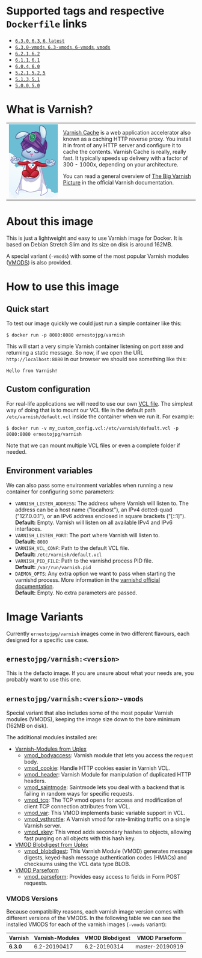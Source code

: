 # Supported tags and respective `Dockerfile` links

* [`6.3.0`, `6.3`, `6`, `latest`](https://github.com/ernestojpg/varnish-docker/blob/master/varnish62-63/Dockerfile)
* [`6.3.0-vmods`, `6.3-vmods`, `6-vmods`, `vmods`](https://github.com/ernestojpg/varnish-docker/blob/master/varnish62-63/Dockerfile-vmods)
* [`6.2.1`, `6.2`](https://github.com/ernestojpg/varnish-docker/blob/master/varnish62-63/Dockerfile)
* [`6.1.1`, `6.1`](https://github.com/ernestojpg/varnish-docker/blob/master/varnish50-61/Dockerfile)
* [`6.0.4`, `6.0`](https://github.com/ernestojpg/varnish-docker/blob/master/varnish50-61/Dockerfile)
* [`5.2.1`, `5.2`, `5`](https://github.com/ernestojpg/varnish-docker/blob/master/varnish50-61/Dockerfile)
* [`5.1.3`, `5.1`](https://github.com/ernestojpg/varnish-docker/blob/master/varnish50-61/Dockerfile)
* [`5.0.0`, `5.0`](https://github.com/ernestojpg/varnish-docker/blob/master/varnish50-61/Dockerfile)

# What is Varnish?

<table>
    <tr>
    <td width="130">
        <a href="#"><img src="https://raw.githubusercontent.com/ernestojpg/varnish-docker/master/logo.png" width="100%"></a>
    </td>
    <td valign="top">
        <p><a href="https://varnish-cache.org/">Varnish Cache</a> is a web application accelerator also known as a caching HTTP reverse proxy.
        You install it in front of any HTTP server and configure it to cache the contents.
        Varnish Cache is really, really fast. It typically speeds up delivery with a factor of 300 - 1000x,
        depending on your architecture.</p>
        <p>You can read a general overview of <a href="https://varnish-cache.org/docs/trunk/users-guide/intro.html">The Big Varnish Picture</a>
        in the official Varnish documentation.</p>
    </td>
    </tr>
</table>

# About this image

This is just a lightweight and easy to use Varnish image for Docker.
It is based on Debian Stretch Slim and its size on disk is around 162MB.

A special variant (`-vmods`) with some of the most popular Varnish modules
([VMODS](https://varnish-cache.org/vmods/)) is also provided.

# How to use this image

## Quick start

To test our image quickly we could just run a simple container like this:
```
$ docker run -p 8080:8080 ernestojpg/varnish
```
This will start a very simple Varnish container listening on port `8080` and returning a static message. So now, if we open the
URL `http://localhost:8080` in our browser we should see something like this:
```
Hello from Varnish!
```

## Custom configuration

For real-life applications we will need to use our own [VCL file](https://varnish-cache.org/docs/trunk/users-guide/vcl.html).
The simplest way of doing that is to mount our VCL file in the default path `/etc/varnish/default.vcl` inside the container
when we run it. For example:
```
$ docker run -v my_custom_config.vcl:/etc/varnish/default.vcl -p 8080:8080 ernestojpg/varnish
```

Note that we can mount multiple VCL files or even a complete folder if needed.

## Environment variables

We can also pass some environment variables when running a new container for configuring some parameters:

* `VARNISH_LISTEN_ADDRESS`: The address where Varnish will listen to. The address can be a host name ("localhost"), an IPv4 dotted-quad
  ("127.0.0.1"), or an IPv6 address enclosed in square brackets ("[::1]").  
  **Default:** Empty. Varnish will listen on all available IPv4 and IPv6 interfaces.
* `VARNISH_LISTEN_PORT`: The port where Varnish will listen to.  
  **Default:** `8080`
* `VARNISH_VCL_CONF`: Path to the default VCL file.  
  **Default:** `/etc/varnish/default.vcl`
* `VARNISH_PID_FILE`: Path to the varnishd process PID file.  
  **Default:** `/var/run/varnish.pid`
* `DAEMON_OPTS`: Any extra option we want to pass when starting the varnishd process. More information in the
  [varnishd official documentation](https://varnish-cache.org/docs/trunk/reference/varnishd.html).  
  **Default:** Empty. No extra parameters are passed.

# Image Variants

Currently `ernestojpg/varnish` images come in two different flavours, each designed for a specific use case.

## `ernestojpg/varnish:<version>`

This is the defacto image. If you are unsure about what your needs are, you probably want to use this one.

## `ernestojpg/varnish:<version>-vmods`

Special variant that also includes some of the most popular Varnish modules (VMODS),
keeping the image size down to the bare minimum (162MB on disk).

The additional modules installed are:
- [Varnish-Modules from Uplex](https://github.com/nigoroll/varnish-modules)
  + [vmod_bodyaccess](https://raw.githubusercontent.com/nigoroll/varnish-modules/master/src/vmod_bodyaccess.vcc): Varnish module that lets you access the request body.
  + [vmod_cookie](https://raw.githubusercontent.com/nigoroll/varnish-modules/master/src/vmod_cookie.vcc): Handle HTTP cookies easier in Varnish VCL.
  + [vmod_header](https://raw.githubusercontent.com/nigoroll/varnish-modules/master/src/vmod_header.vcc): Varnish Module for manipulation of duplicated HTTP headers.
  + [vmod_saintmode](https://raw.githubusercontent.com/nigoroll/varnish-modules/master/src/vmod_saintmode.vcc): Saintmode lets you deal with a backend that is failing in random ways for specific requests.
  + [vmod_tcp](https://raw.githubusercontent.com/nigoroll/varnish-modules/master/src/vmod_tcp.vcc): The TCP vmod opens for access and modification of client TCP connection attributes from VCL.
  + [vmod_var](https://raw.githubusercontent.com/nigoroll/varnish-modules/master/src/vmod_var.vcc): This VMOD implements basic variable support in VCL.
  + [vmod_vsthrottle](https://raw.githubusercontent.com/nigoroll/varnish-modules/master/src/vmod_vsthrottle.vcc): A Varnish vmod for rate-limiting traffic on a single Varnish server.
  + [vmod_xkey](https://raw.githubusercontent.com/nigoroll/varnish-modules/master/src/vmod_xkey.vcc): This vmod adds secondary hashes to objects, allowing fast purging on all objects with this hash key.
- [VMOD Blobdigest from Uplex](https://code.uplex.de/uplex-varnish/libvmod-blobdigest)
  + [vmod_blobdigest](https://code.uplex.de/uplex-varnish/libvmod-blobdigest/raw/master/src/vmod_blobdigest.vcc): This Varnish Module (VMOD) generates message digests, keyed-hash message authentication codes (HMACs) and checksums using the VCL data type BLOB.
- [VMOD Parseform](https://github.com/xcir/libvmod-parseform)
  + [vmod_parseform](https://raw.githubusercontent.com/xcir/libvmod-parseform/master/src/vmod_parseform.vcc): Provides easy access to fields in Form POST requests.

### VMODS Versions

Because compatibility reasons, each varnish image version comes with different versions of the VMODS.
In the following table we can see the installed VMODS for each of the varnish images (`-vmods` variant):

| Varnish       | Varnish-Modules | VMOD Blobdigest | VMOD Parseform  |
| ------------- | --------------- | --------------- | --------------- |
| **6.3.0**     | 6.2-20190417    | 6.2-20190314    | master-20190919 |
